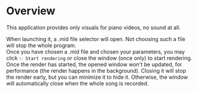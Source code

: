 # Overview

This application provides only visuals for piano videos, no sound at all.  

When launching it, a .mid file selector will open. Not choosing such a file will stop the whole program.  
Once you have chosen a .mid file and chosen your parameters, you may click `✨ Start rendering` or close the window (once only) to start rendering.  
Once the render has started, the opened window won't be updated, for performance (the render happens in the background). Closing it will stop the render early, but you can minimize it to hide it. Otherwise, the window will automatically close when the whole song is recorded.